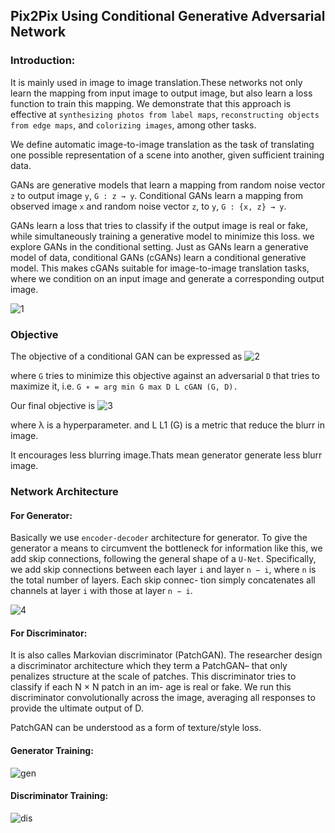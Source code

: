 ## Pix2Pix Using Conditional Generative Adversarial Network

### Introduction:

It is mainly used in image to image translation.These networks not only learn the mapping from
input image to output image, but also learn a loss function to train this mapping.
We demonstrate that this approach is effective at `synthesizing photos from label maps`, `reconstructing objects from edge maps`, and `colorizing images`, among other tasks.

We define automatic image-to-image translation as the task of translating one possible representation of a scene into another, given sufficient training data.

GANs are generative models that learn a mapping from random noise vector `z` to output image `y`,
`G : z → y`.
Conditional GANs learn a mapping from observed image `x` and random noise vector `z`, to `y`,
`G : {x, z} → y`.

GANs learn a loss that tries to classify if the output image is real or fake, while simultaneously training a generative model to minimize this loss.
we explore GANs in the conditional setting. Just as GANs learn a generative model of data, conditional GANs (cGANs) learn a conditional generative model. This makes cGANs suitable for image-to-image translation tasks, where we condition on an input image and generate a corresponding output image.

![1](https://user-images.githubusercontent.com/50628520/90949048-83f5ad80-e464-11ea-8b5a-105a3e082485.jpg)

### Objective

The objective of a conditional GAN can be expressed as
![2](https://user-images.githubusercontent.com/50628520/90949059-ae476b00-e464-11ea-8ee6-9933f95f8bfd.jpg)

where `G` tries to minimize this objective against an adversarial `D` that tries to maximize it, i.e.
`G ∗ = arg min G max D L cGAN (G, D).`

Our final objective is
![3](https://user-images.githubusercontent.com/50628520/90949067-bef7e100-e464-11ea-9258-e9590ddf2326.jpg)

where λ is a hyperparameter. and L L1 (G) is a metric that reduce the blurr in image.

It encourages less blurring image.Thats mean generator generate less blurr image.

### Network Architecture

#### For Generator:

Basically we use `encoder-decoder` architecture for generator.
To give the generator a means to circumvent the bottleneck for information like this, we add skip connections, following the general shape of a `U-Net`. Specifically, we add skip connections between each layer `i` and layer `n − i`, where `n` is the total number of layers. Each skip connec-
tion simply concatenates all channels at layer `i` with those at layer `n − i`.

![4](https://user-images.githubusercontent.com/50628520/90949081-eb136200-e464-11ea-90fb-8706b9c65920.jpg)

#### For Discriminator:

It is also calles Markovian discriminator (PatchGAN).
The researcher design a discriminator architecture which they term a PatchGAN– that only penalizes structure at the scale of patches. This discriminator tries to classify if each N × N patch in an im-
age is real or fake. We run this discriminator convolutionally across the image, averaging all responses to provide the ultimate output of D.

PatchGAN can be understood as a form of texture/style loss.

#### Generator Training:

![gen](https://user-images.githubusercontent.com/50628520/90960812-02356c80-e4c4-11ea-9f75-b284c0ab6d1e.png)

#### Discriminator Training:

![dis](https://user-images.githubusercontent.com/50628520/90960850-4294ea80-e4c4-11ea-944a-c62a2a97c3e8.png)
